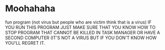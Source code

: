 # Moohahaha
fun program (not virus but people who are victim think that is a virus)
IF YOU RUN THIS PROGRAM JUST MAKE SURE THAT YOU KNOW HOW TO STOP PROGRAM THAT CANNOT BE KILLED IN TASK MANAGER OR HAVE A SECOND COMPUTER (IT'S NOT A VIRUS BUT IF YOU DON'T KNOW HOW YOU'LL REGRET IT. 
